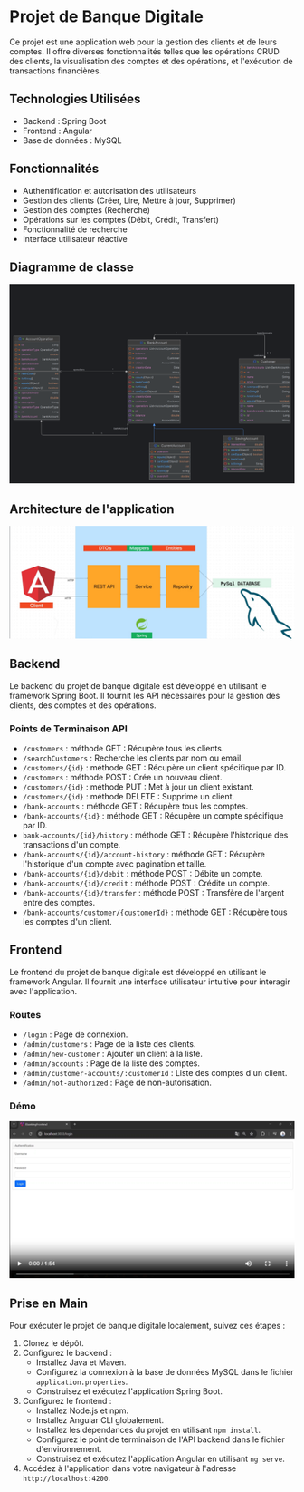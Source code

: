 # Projet de Banque Digitale

Ce projet est une application web pour la gestion des clients et de leurs comptes. Il offre diverses fonctionnalités telles que les opérations CRUD des clients, la visualisation des comptes et des opérations, et l'exécution de transactions financières.

## Technologies Utilisées

- Backend : Spring Boot
- Frontend : Angular
- Base de données : MySQL

## Fonctionnalités

- Authentification et autorisation des utilisateurs
- Gestion des clients (Créer, Lire, Mettre à jour, Supprimer)
- Gestion des comptes (Recherche)
- Opérations sur les comptes (Débit, Crédit, Transfert)
- Fonctionnalité de recherche
- Interface utilisateur réactive
## Diagramme de classe
<img src="Captures/class%20Diagramm.png" alt="class diag">

## Architecture de l'application
<img src="Captures/arch%20Diagramm.png" alt="arch">

## Backend

Le backend du projet de banque digitale est développé en utilisant le framework Spring Boot. Il fournit les API nécessaires pour la gestion des clients, des comptes et des opérations.

### Points de Terminaison API

- `/customers` : méthode GET : Récupère tous les clients.
- `/searchCustomers` : Recherche les clients par nom ou email.
- `/customers/{id}` : méthode GET : Récupère un client spécifique par ID.
- `/customers` : méthode POST : Crée un nouveau client.
- `/customers/{id}` : méthode PUT : Met à jour un client existant.
- `/customers/{id}` : méthode DELETE : Supprime un client.
- `/bank-accounts` : méthode GET : Récupère tous les comptes.
- `/bank-accounts/{id}` : méthode GET : Récupère un compte spécifique par ID.
- `bank-accounts/{id}/history` : méthode GET : Récupère l'historique des transactions d'un compte.
- `/bank-accounts/{id}/account-history` : méthode GET : Récupère l'historique d'un compte avec pagination et taille.
- `/bank-accounts/{id}/debit` : méthode POST : Débite un compte.
- `/bank-accounts/{id}/credit` : méthode POST : Crédite un compte.
- `/bank-accounts/{id}/transfer` : méthode POST : Transfère de l'argent entre des comptes.
- `/bank-accounts/customer/{customerId}` : méthode GET : Récupère tous les comptes d'un client.

## Frontend

Le frontend du projet de banque digitale est développé en utilisant le framework Angular. Il fournit une interface utilisateur intuitive pour interagir avec l'application.

### Routes

- `/login` : Page de connexion.
- `/admin/customers` : Page de la liste des clients.
- `/admin/new-customer` : Ajouter un client à la liste.
- `/admin/accounts` : Page de la liste des comptes.
- `/admin/customer-accounts/:customerId` : Liste des comptes d'un client.
- `/admin/not-authorized` : Page de non-autorisation.

### Démo
[![Watch the video](https://github.com/NouhailaAbdtouirsi/ebanking-backend/blob/master/Captures/thumbnail.png)](https://drive.google.com/file/d/1i7ckQ185Xn0ok6xvOA_7v7TOiAjYhfWU/view)
## Prise en Main
Pour exécuter le projet de banque digitale localement, suivez ces étapes :

1. Clonez le dépôt.
2. Configurez le backend :
   - Installez Java et Maven.
   - Configurez la connexion à la base de données MySQL dans le fichier `application.properties`.
   - Construisez et exécutez l'application Spring Boot.
3. Configurez le frontend :
   - Installez Node.js et npm.
   - Installez Angular CLI globalement.
   - Installez les dépendances du projet en utilisant `npm install`.
   - Configurez le point de terminaison de l'API backend dans le fichier d'environnement.
   - Construisez et exécutez l'application Angular en utilisant `ng serve`.
4. Accédez à l'application dans votre navigateur à l'adresse `http://localhost:4200`.
